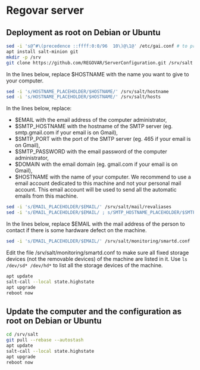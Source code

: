 # Regovar server

## Deployment as root on Debian or Ubuntu

```sh
sed -i 's@^#\(precedence ::ffff:0:0/96  10\)@\1@' /etc/gai.conf # to prefer IPv4 to IPv6, necessary in some places
apt install salt-minion git
mkdir -p /srv
git clone https://github.com/REGOVAR/ServerConfiguration.git /srv/salt

```

In the lines below, replace $HOSTNAME with the name you want to give to your computer.
```sh
sed -i 's/HOSTNAME_PLACEHOLDER/$HOSTNAME/' /srv/salt/hostname
sed -i 's/HOSTNAME_PLACEHOLDER/$HOSTNAME/' /srv/salt/hosts
```

In the lines below, replace:
- $EMAIL with the email address of the computer administrator,
- $SMTP_HOSTNAME with the hostname of the SMTP server (eg. smtp.gmail.com if your email is on Gmail),
- $SMTP_PORT with the port of the SMTP server (eg. 465 if your email is on Gmail),
- $SMTP_PASSWORD with the email password of the computer administrator,
- $DOMAIN with the email domain (eg. gmail.com if your email is on Gmail),
- $HOSTNAME with the name of your computer.
We recommend to use a email account dedicated to this machine and not your personal mail account. This email account will be used to send all the automatic emails from this machine.

```sh
sed -i 's/EMAIL_PLACEHOLDER/$EMAIL/' /srv/salt/mail/revaliases
sed -i 's/EMAIL_PLACEHOLDER/$EMAIL/ ; s/SMTP_HOSTNAME_PLACEHOLDER/$SMTP_HOSTNAME/ ; s/SMTP_PORT_PLACEHOLDER/$SMTP_PORT/ ; s/SMTP_PASSWORD_PLACEHOLDER/$PASSWORD/ ; s/DOMAIN_PLACEHOLDER/$DOMAIN/ ; s/HOSTNAME_PLACEHOLDER/$HOSTNAME/' /srv/salt/mail/ssmtp.conf
```

In the lines below, replace $EMAIL with the mail address of the person to contact if there is some hardware defect on the machine.
```sh
sed -i 's/EMAIL_PLACEHOLDER/$EMAIL/' /srv/salt/monitoring/smartd.conf
```
Edit the file /srv/salt/monitoring/smartd.conf to make sure all fixed storage devices (not the removable devices) of the machine are listed in it. Use ```ls /dev/sd* /dev/hd*``` to list all the storage devices of the machine.

```sh
apt update
salt-call --local state.highstate
apt upgrade
reboot now
```

## Update the computer and the configuration as root on Debian or Ubuntu

```sh
cd /srv/salt
git pull --rebase --autostash
apt update
salt-call --local state.highstate
apt upgrade
reboot now
```
